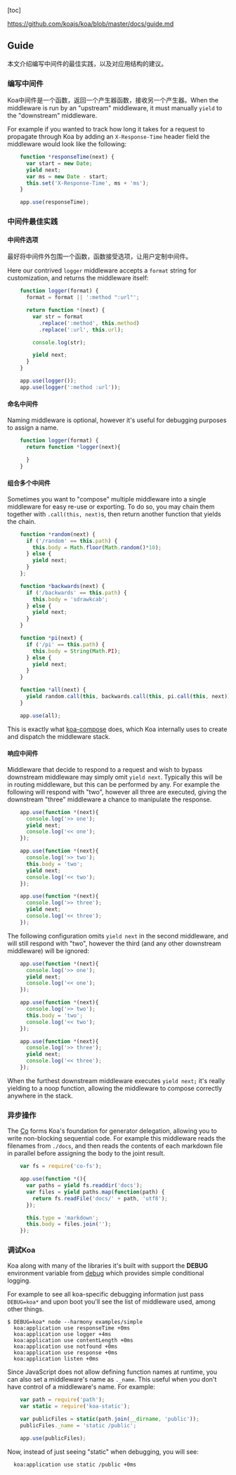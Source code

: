 [toc]

https://github.com/koajs/koa/blob/master/docs/guide.md

## Guide

本文介绍编写中间件的最佳实践，以及对应用结构的建议。

### 编写中间件

Koa中间件是一个函数，返回一个产生器函数，接收另一个产生器。When the middleware is run by an "upstream" middleware, it must manually `yield` to the "downstream" middleware.

For example if you wanted to track how long it takes for a request to propagate through Koa by adding an `X-Response-Time` header field the middleware would look like the following:

```js
    function *responseTime(next) {
      var start = new Date;
      yield next;
      var ms = new Date - start;
      this.set('X-Response-Time', ms + 'ms');
    }

    app.use(responseTime);
```

### 中间件最佳实践

#### 中间件选项

最好将中间件外包围一个函数，函数接受选项，让用户定制中间件。

Here our contrived `logger` middleware accepts a `format` string for customization, and returns the middleware itself:

```js
    function logger(format) {
      format = format || ':method ":url"';

      return function *(next) {
        var str = format
          .replace(':method', this.method)
          .replace(':url', this.url);

        console.log(str);

        yield next;
      }
    }

    app.use(logger());
    app.use(logger(':method :url'));
```

#### 命名中间件

Naming middleware is optional, however it's useful for debugging purposes to assign a name.

```js
    function logger(format) {
      return function *logger(next){

      }
    }
```

#### 组合多个中间件

Sometimes you want to "compose" multiple middleware into a single middleware for easy re-use or exporting. To do so, you may chain them together with `.call(this, next)`s, then return another function that yields the chain.

```js
    function *random(next) {
      if ('/random' == this.path) {
        this.body = Math.floor(Math.random()*10);
      } else {
        yield next;
      }
    };

    function *backwards(next) {
      if ('/backwards' == this.path) {
        this.body = 'sdrawkcab';
      } else {
        yield next;
      }
    }

    function *pi(next) {
      if ('/pi' == this.path) {
        this.body = String(Math.PI);
      } else {
        yield next;
      }
    }

    function *all(next) {
      yield random.call(this, backwards.call(this, pi.call(this, next)));
    }

    app.use(all);
```

This is exactly what [koa-compose](https://github.com/koajs/compose) does, which Koa internally uses to create and dispatch the middleware stack.

#### 响应中间件

Middleware that decide to respond to a request and wish to bypass downstream middleware may simply omit `yield next`. Typically this will be in routing middleware, but this can be performed by any. For example the following will respond with "two", however all three are executed, giving the downstream "three" middleware a chance to manipulate the response.

```js
    app.use(function *(next){
      console.log('>> one');
      yield next;
      console.log('<< one');
    });

    app.use(function *(next){
      console.log('>> two');
      this.body = 'two';
      yield next;
      console.log('<< two');
    });

    app.use(function *(next){
      console.log('>> three');
      yield next;
      console.log('<< three');
    });
```

The following configuration omits `yield next` in the second middleware, and will still respond with "two", however the third (and any other downstream middleware) will be ignored:

```js
    app.use(function *(next){
      console.log('>> one');
      yield next;
      console.log('<< one');
    });

    app.use(function *(next){
      console.log('>> two');
      this.body = 'two';
      console.log('<< two');
    });

    app.use(function *(next){
      console.log('>> three');
      yield next;
      console.log('<< three');
    });
```

When the furthest downstream middleware executes `yield next;` it's really yielding to a noop function, allowing the middleware to compose correctly anywhere in the stack.

### 异步操作

The [Co](https://github.com/visionmedia/co) forms Koa's foundation for generator delegation, allowing you to write non-blocking sequential code. For example this middleware reads the filenames from `./docs`, and then reads the contents of each markdown file in parallel before assigning the body to the joint result.

```js
    var fs = require('co-fs');

    app.use(function *(){
      var paths = yield fs.readdir('docs');
      var files = yield paths.map(function(path) {
        return fs.readFile('docs/' + path, 'utf8');
      });

      this.type = 'markdown';
      this.body = files.join('');
    });
```

### 调试Koa

Koa along with many of the libraries it's built with support the __DEBUG__ environment variable from [debug](https://github.com/visionmedia/debug) which provides simple conditional logging.

For example to see all koa-specific debugging information just pass `DEBUG=koa*` and upon boot you'll see the list of middleware used, among other things.

```
$ DEBUG=koa* node --harmony examples/simple
  koa:application use responseTime +0ms
  koa:application use logger +4ms
  koa:application use contentLength +0ms
  koa:application use notfound +0ms
  koa:application use response +0ms
  koa:application listen +0ms
```

Since JavaScript does not allow defining function names at runtime, you can also set a middleware's name as `._name`. This useful when you don't have control of a middleware's name. For example:

```js
    var path = require('path');
    var static = require('koa-static');

    var publicFiles = static(path.join(__dirname, 'public'));
    publicFiles._name = 'static /public';

    app.use(publicFiles);
```

Now, instead of just seeing "static" when debugging, you will see:

```
  koa:application use static /public +0ms
```
